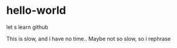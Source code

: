 # hello-world
let s learn github

This is slow, and i have no time..
Maybe not so slow, so i rephrase
